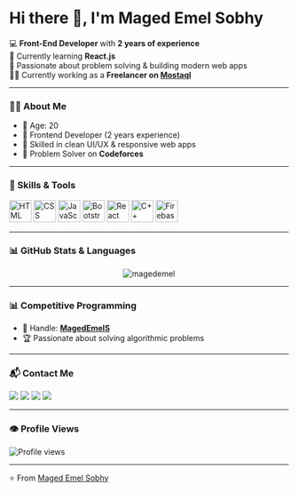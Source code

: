 # Hi there 👋, I'm Maged Emel Sobhy  

💻 **Front-End Developer** with **2 years of experience**  
🌱 Currently learning **React.js**  
🎯 Passionate about problem solving & building modern web apps  
🧑‍💻 Currently working as a **Freelancer on [Mostaql](https://mostaql.com/)**  

---

### 👨‍💻 About Me  
- 🔹 Age: 20  
- 🔹 Frontend Developer (2 years experience)  
- 🔹 Skilled in clean UI/UX & responsive web apps  
- 🔹 Problem Solver on **Codeforces**  

---

### 🚀 Skills & Tools  
<p align="left">
  <img src="https://cdn.jsdelivr.net/gh/devicons/devicon/icons/html5/html5-original.svg" alt="HTML" width="40" height="40"/>
  <img src="https://cdn.jsdelivr.net/gh/devicons/devicon/icons/css3/css3-original.svg" alt="CSS" width="40" height="40"/>
  <img src="https://cdn.jsdelivr.net/gh/devicons/devicon/icons/javascript/javascript-original.svg" alt="JavaScript" width="40" height="40"/>
  <img src="https://cdn.jsdelivr.net/gh/devicons/devicon/icons/bootstrap/bootstrap-original.svg" alt="Bootstrap" width="40" height="40"/>
  <img src="https://cdn.jsdelivr.net/gh/devicons/devicon/icons/react/react-original.svg" alt="React" width="40" height="40"/>
  <img src="https://cdn.jsdelivr.net/gh/devicons/devicon/icons/cplusplus/cplusplus-original.svg" alt="C++" width="40" height="40"/>
  <img src="https://cdn.jsdelivr.net/gh/devicons/devicon/icons/firebase/firebase-plain.svg" alt="Firebase" width="40" height="40"/>
</p>  

---

### 📊 GitHub Stats & Languages  
<p align="center">
  <img src="https://github-readme-stats.vercel.app/api/top-langs?username=magedemel&show_icons=true&locale=en&layout=compact&hide=python,cmake" alt="magedemel" />
</p>

---

### 📊 Competitive Programming  
- 👤 Handle: **[MagedEmelS](https://codeforces.com/profile/MagedEmelS)**  
- 🏆 Passionate about solving algorithmic problems  

---

### 📬 Contact Me  
<p align="left">
  <a href="mailto:magedemel007@gmail.com"><img src="https://img.shields.io/badge/Gmail-D14836?style=for-the-badge&logo=gmail&logoColor=white"/></a>
  <a href="https://www.linkedin.com/in/maged-emel-sobhy-a5b50a265/"><img src="https://img.shields.io/badge/LinkedIn-0077B5?style=for-the-badge&logo=linkedin&logoColor=white"/></a>
  <a href="https://www.instagram.com/magooood.0/"><img src="https://img.shields.io/badge/Instagram-E4405F?style=for-the-badge&logo=instagram&logoColor=white"/></a>
  <a href="https://www.facebook.com/maged.emel.5"><img src="https://img.shields.io/badge/Facebook-1877F2?style=for-the-badge&logo=facebook&logoColor=white"/></a>
</p>

---

### 👁️ Profile Views  
![Profile views](https://komarev.com/ghpvc/?username=MagedEmelS&color=blue)

---
⭐️ From [Maged Emel Sobhy](https://github.com/MagedEmel)  

